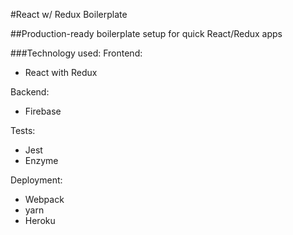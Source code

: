 #React w/ Redux Boilerplate

##Production-ready boilerplate setup for quick React/Redux apps

###Technology used:
Frontend:
- React with Redux

Backend:
- Firebase

Tests:
- Jest
- Enzyme

Deployment:
- Webpack
- yarn
- Heroku